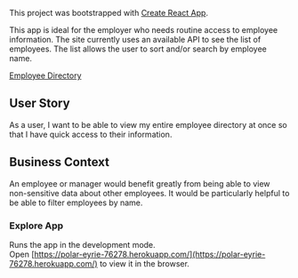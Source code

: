 This project was bootstrapped with [Create React App](https://github.com/facebook/create-react-app).


This app is ideal for the employer who needs routine access to employee information.  The site currently uses an available API to see the list of employees.  The list allows the user to sort and/or search by employee name.  

[Employee Directory](public/EmployeeDirectoryDemo.gif)

## User Story

As a user, I want to be able to view my entire employee directory at once so that I have quick access to their information.

## Business Context
An employee or manager would benefit greatly from being able to view non-sensitive data about other employees. It would be particularly helpful to be able to filter employees by name.

### Explore App

Runs the app in the development mode.<br />
Open [https://polar-eyrie-76278.herokuapp.com/](https://polar-eyrie-76278.herokuapp.com/) to view it in the browser.
